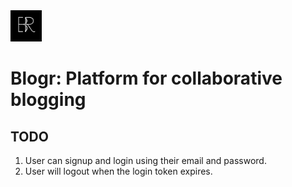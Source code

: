 <img src="./logo.png" alt="Blogr.AI logo" height="50px"/>

# Blogr: Platform for collaborative blogging

## TODO

1. User can signup and login using their email and password.
2. User will logout when the login token expires.
